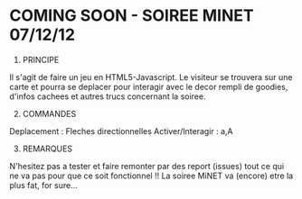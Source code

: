 # COMING SOON - SOIREE MINET 07/12/12


1. PRINCIPE

Il s'agit de faire un jeu en HTML5-Javascript. 
Le visiteur se trouvera sur une carte et pourra se deplacer pour interagir avec le decor rempli de goodies, d'infos cachees et autres trucs concernant la soiree.


2. COMMANDES

Deplacement : Fleches directionnelles
Activer/Interagir : a,A


3. REMARQUES

N'hesitez pas a tester et faire remonter par des report (issues) tout ce qui ne va pas pour que ce soit fonctionnel !!
La soiree MiNET va (encore) etre la plus fat, for sure...